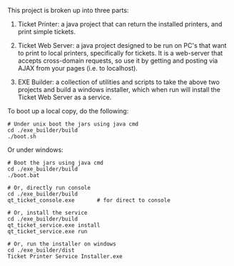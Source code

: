 This project is broken up into three parts:

  1. Ticket Printer: a java project that can return the installed printers, and print simple tickets.

  2. Ticket Web Server: a java project designed to be run on PC's that want to print to local printers, 
     specifically for tickets.  It is a web-server that accepts cross-domain requests, so use it by
     getting and posting via AJAX from your pages (i.e. to localhost).

  3. EXE Builder: a collection of utilities and scripts to take the above two projects and build a windows installer,
     which when run will install the Ticket Web Server as a service.

To boot up a local copy, do the following:

    # Under unix boot the jars using java cmd
    cd ./exe_builder/build
    ./boot.sh

Or under windows:

    # Boot the jars using java cmd
    cd ./exe_builder/build
    ./boot.bat

    # Or, directly run console
    cd ./exe_builder/build
    qt_ticket_console.exe       # for direct to console

    # Or, install the service
    cd ./exe_builder/build
    qt_ticket_service.exe install  
    qt_ticket_service.exe run

    # Or, run the installer on windows
    cd ./exe_builder/dist
    Ticket Printer Service Installer.exe

    

